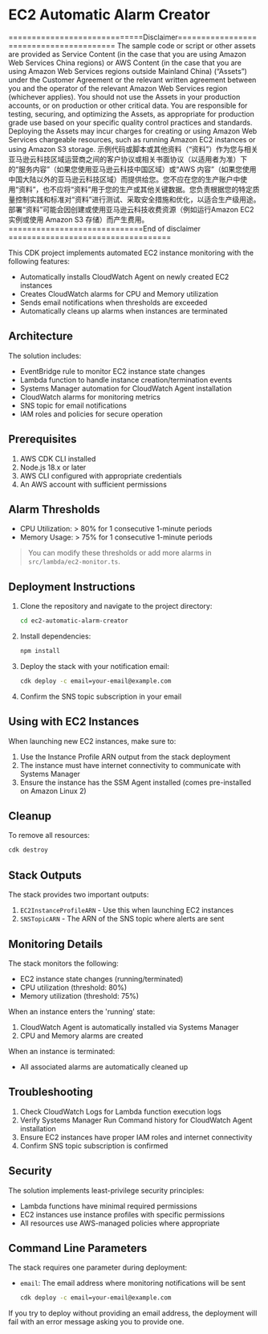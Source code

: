 # EC2 Automatic Alarm Creator

=============================Disclaimer========================================
The sample code or script or other assets are provided as Service Content (in the case that you are using Amazon Web Services China regions) or AWS Content (in the case that you are using Amazon Web Services regions outside Mainland China) (“Assets”) under the Customer Agreement or the relevant written agreement between you and the operator of the relevant Amazon Web Services region (whichever applies). You should not use the Assets in your production accounts, or on production or other critical data. You are responsible for testing, securing, and optimizing the Assets, as appropriate for production grade use based on your specific quality control practices and standards.  Deploying the Assets may incur charges for creating or using Amazon Web Services chargeable resources, such as running Amazon EC2 instances or using Amazon S3 storage.
示例代码或脚本或其他资料（“资料”）作为您与相关亚马逊云科技区域运营商之间的客户协议或相关书面协议（以适用者为准）下的“服务内容”（如果您使用亚马逊云科技中国区域）或“AWS 内容”（如果您使用中国大陆以外的亚马逊云科技区域）而提供给您。您不应在您的生产账户中使用“资料”，也不应将“资料”用于您的生产或其他关键数据。您负责根据您的特定质量控制实践和标准对“资料”进行测试、采取安全措施和优化，以适合生产级用途。部署“资料”可能会因创建或使用亚马逊云科技收费资源（例如运行Amazon EC2 实例或使用 Amazon S3 存储）而产生费用。
=============================End of disclaimer ===================================

This CDK project implements automated EC2 instance monitoring with the following features:

- Automatically installs CloudWatch Agent on newly created EC2 instances
- Creates CloudWatch alarms for CPU and Memory utilization
- Sends email notifications when thresholds are exceeded
- Automatically cleans up alarms when instances are terminated

## Architecture

The solution includes:

- EventBridge rule to monitor EC2 instance state changes
- Lambda function to handle instance creation/termination events
- Systems Manager automation for CloudWatch Agent installation
- CloudWatch alarms for monitoring metrics
- SNS topic for email notifications
- IAM roles and policies for secure operation

## Prerequisites

1. AWS CDK CLI installed
2. Node.js 18.x or later
3. AWS CLI configured with appropriate credentials
4. An AWS account with sufficient permissions

## Alarm Thresholds

- CPU Utilization: > 80% for 1 consecutive 1-minute periods
- Memory Usage: > 75% for 1 consecutive 1-minute periods
> You can modify these thresholds or add more alarms in `src/lambda/ec2-monitor.ts`.

## Deployment Instructions

1. Clone the repository and navigate to the project directory:
   ```bash
   cd ec2-automatic-alarm-creator
   ```

2. Install dependencies:
   ```bash
   npm install
   ```

3. Deploy the stack with your notification email:
   ```bash
   cdk deploy -c email=your-email@example.com
   ```

4. Confirm the SNS topic subscription in your email

## Using with EC2 Instances

When launching new EC2 instances, make sure to:

1. Use the Instance Profile ARN output from the stack deployment
2. The instance must have internet connectivity to communicate with Systems Manager
3. Ensure the instance has the SSM Agent installed (comes pre-installed on Amazon Linux 2)

## Cleanup

To remove all resources:

```bash
cdk destroy
```

## Stack Outputs

The stack provides two important outputs:

1. `EC2InstanceProfileARN` - Use this when launching EC2 instances
2. `SNSTopicARN` - The ARN of the SNS topic where alerts are sent

## Monitoring Details

The stack monitors the following:

- EC2 instance state changes (running/terminated)
- CPU utilization (threshold: 80%)
- Memory utilization (threshold: 75%)

When an instance enters the 'running' state:
1. CloudWatch Agent is automatically installed via Systems Manager
2. CPU and Memory alarms are created

When an instance is terminated:
- All associated alarms are automatically cleaned up

## Troubleshooting

1. Check CloudWatch Logs for Lambda function execution logs
2. Verify Systems Manager Run Command history for CloudWatch Agent installation
3. Ensure EC2 instances have proper IAM roles and internet connectivity
4. Confirm SNS topic subscription is confirmed

## Security

The solution implements least-privilege security principles:
- Lambda functions have minimal required permissions
- EC2 instances use instance profiles with specific permissions
- All resources use AWS-managed policies where appropriate

## Command Line Parameters

The stack requires one parameter during deployment:

- `email`: The email address where monitoring notifications will be sent
  ```bash
  cdk deploy -c email=your-email@example.com
  ```

If you try to deploy without providing an email address, the deployment will fail with an error message asking you to provide one.
